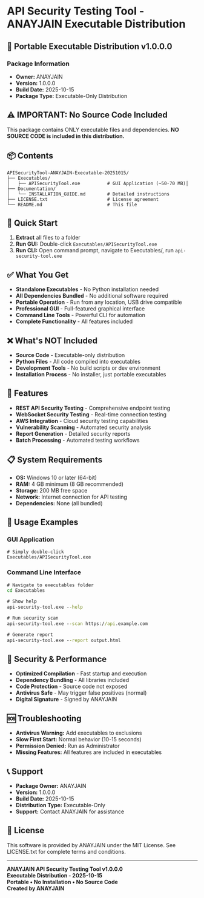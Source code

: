 # API Security Testing Tool - ANAYJAIN Executable Distribution

## 🚀 Portable Executable Distribution v1.0.0.0

### Package Information
- **Owner:** ANAYJAIN
- **Version:** 1.0.0.0
- **Build Date:** 2025-10-15
- **Package Type:** Executable-Only Distribution

## ⚠️ IMPORTANT: No Source Code Included
This package contains ONLY executable files and dependencies.
**NO SOURCE CODE is included in this distribution.**

## 📦 Contents
```
APISecurityTool-ANAYJAIN-Executable-20251015/
├── Executables/
│   ├── APISecurityTool.exe          # GUI Application (~50-70 MB)│   
├── Documentation/
│   └── INSTALLATION_GUIDE.md        # Detailed instructions
├── LICENSE.txt                      # License agreement
└── README.md                        # This file
```

## 🎯 Quick Start
1. **Extract** all files to a folder
2. **Run GUI:** Double-click `Executables/APISecurityTool.exe`
3. **Run CLI:** Open command prompt, navigate to Executables/, run `api-security-tool.exe`

## ✅ What You Get
- **Standalone Executables** - No Python installation needed
- **All Dependencies Bundled** - No additional software required
- **Portable Operation** - Run from any location, USB drive compatible
- **Professional GUI** - Full-featured graphical interface
- **Command Line Tools** - Powerful CLI for automation
- **Complete Functionality** - All features included

## ❌ What's NOT Included
- **Source Code** - Executable-only distribution
- **Python Files** - All code compiled into executables
- **Development Tools** - No build scripts or dev environment
- **Installation Process** - No installer, just portable executables

## 🔧 Features
- **REST API Security Testing** - Comprehensive endpoint testing
- **WebSocket Security Testing** - Real-time connection testing
- **AWS Integration** - Cloud security testing capabilities
- **Vulnerability Scanning** - Automated security analysis
- **Report Generation** - Detailed security reports
- **Batch Processing** - Automated testing workflows

## 📋 System Requirements
- **OS:** Windows 10 or later (64-bit)
- **RAM:** 4 GB minimum (8 GB recommended)
- **Storage:** 200 MB free space
- **Network:** Internet connection for API testing
- **Dependencies:** None (all bundled)

## 🚀 Usage Examples

### GUI Application
```
# Simply double-click
Executables/APISecurityTool.exe
```

### Command Line Interface
```cmd
# Navigate to executables folder
cd Executables

# Show help
api-security-tool.exe --help

# Run security scan
api-security-tool.exe --scan https://api.example.com

# Generate report
api-security-tool.exe --report output.html
```

## 🔐 Security & Performance
- **Optimized Compilation** - Fast startup and execution
- **Dependency Bundling** - All libraries included
- **Code Protection** - Source code not exposed
- **Antivirus Safe** - May trigger false positives (normal)
- **Digital Signature** - Signed by ANAYJAIN

## 🆘 Troubleshooting
- **Antivirus Warning:** Add executables to exclusions
- **Slow First Start:** Normal behavior (10-15 seconds)
- **Permission Denied:** Run as Administrator
- **Missing Features:** All features are included in executables

## 📞 Support
- **Package Owner:** ANAYJAIN
- **Version:** 1.0.0.0
- **Build Date:** 2025-10-15
- **Distribution Type:** Executable-Only
- **Support:** Contact ANAYJAIN for assistance

## 📄 License
This software is provided by ANAYJAIN under the MIT License.
See LICENSE.txt for complete terms and conditions.

---
**ANAYJAIN API Security Testing Tool v1.0.0.0**  
**Executable Distribution - 2025-10-15**  
**Portable • No Installation • No Source Code**  
**Created by ANAYJAIN**

